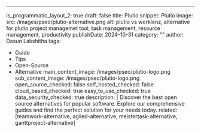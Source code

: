 ---
is_programmatic_layout_2: true
draft: false
title: Plutio
snippet: Plutio
image:
  src: /images/pseo/plutio-alternative.png
  alt: plutio vs worklenz, alternative for plutio project managemet tool, task management, resource management, productivity
publishDate: 2024-10-31
category: ""
author: Dasun Lakshitha
tags:
  - Guide
  - Tips
  - Open-Source
  - Alternative
main_content_image: /images/pseo/plutio-logo.png
sub_content_image: /images/pseo/plutio-logo.png
open_source_checked: false
self_hosted_checked: false
cloud_based_checked: true
easy_to_use_checked: true
data_security_checked: true
description: |
   Discover the best open source alternatives for popular software. Explore our comprehensive guides and find the perfect solution for your needs today.
related: [teamwork-alternative, agiled-alternative, meistertask-alternative, ganttproject-alternative]